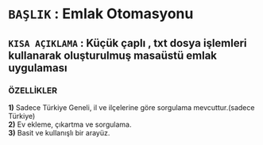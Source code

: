 # `BAŞLIK` : **Emlak Otomasyonu**
## `KISA AÇIKLAMA` : **Küçük çaplı , txt dosya işlemleri kullanarak oluşturulmuş masaüstü emlak uygulaması**
### ÖZELLİKLER
**1)** Sadece Türkiye Geneli, il ve ilçelerine göre sorgulama mevcuttur.(sadece Türkiye) <br/>
**2)** Ev ekleme, çıkartma ve sorgulama.  <br/>
**3)** Basit ve kullanışlı bir arayüz.  

